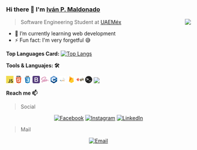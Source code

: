 ### Hi there 👋 I'm [Iván P. Maldonado](https://www.linkedin.com/in/iv%C3%A1n-pacheco-maldonado-94b307195/)
[<img align="right" src="https://github-readme-stats.vercel.app/api?username=IvanPMa&show_icons=true"/>](https://github.com/IvanPMa/)
> Software Engineering Student at [UAEMéx](https://www.uaemex.mx/)

- 🌱 I’m currently learning web development
- ⚡ Fun fact: I'm very forgetful 😅

**Top Languages Card:**
[![Top Langs](https://github-readme-stats.vercel.app/api/top-langs/?username=IvanPMa&layout=compact)](https://github.com/IvanPMa/github-readme-stats)


<!--Agregar contribuciones privadas al total de commits contados al GithubStats
![IvanPMa's GitHub stats](https://github-readme-stats.vercel.app/api?username=IvanPMa&count_private=true&theme=dracula)-->

**Tools & Languajes: 🛠️**

<code><img height="20" src="https://raw.githubusercontent.com/github/explore/80688e429a7d4ef2fca1e82350fe8e3517d3494d/topics/javascript/javascript.png"></code>
<code><img height="20" src="https://raw.githubusercontent.com/github/explore/80688e429a7d4ef2fca1e82350fe8e3517d3494d/topics/html/html.png"></code>
<code><img height="20" src="https://raw.githubusercontent.com/github/explore/80688e429a7d4ef2fca1e82350fe8e3517d3494d/topics/css/css.png"></code>
<code><img height="20" src="https://raw.githubusercontent.com/github/explore/80688e429a7d4ef2fca1e82350fe8e3517d3494d/topics/bootstrap/bootstrap.png"></code>
<code><img height="20" src="https://raw.githubusercontent.com/github/explore/80688e429a7d4ef2fca1e82350fe8e3517d3494d/topics/sass/sass.png"></code>
<code><img height="20" src="https://raw.githubusercontent.com/github/explore/80688e429a7d4ef2fca1e82350fe8e3517d3494d/topics/cpp/cpp.png"></code>
<code><img height="20" src="https://raw.githubusercontent.com/github/explore/80688e429a7d4ef2fca1e82350fe8e3517d3494d/topics/mysql/mysql.png"></code>
<code><img height="20" src="https://raw.githubusercontent.com/github/explore/80688e429a7d4ef2fca1e82350fe8e3517d3494d/topics/firebase/firebase.png"></code>
<code><img height="20" src="https://raw.githubusercontent.com/github/explore/80688e429a7d4ef2fca1e82350fe8e3517d3494d/topics/git/git.png"></code>
<code><img height="20" src="https://raw.githubusercontent.com/github/explore/80688e429a7d4ef2fca1e82350fe8e3517d3494d/topics/terminal/terminal.png"></code>
<code><img height="20" src="https://upload.wikimedia.org/wikipedia/commons/thumb/2/2d/Visual_Studio_Code_1.18_icon.svg/1200px-Visual_Studio_Code_1.18_icon.svg.png"></code>

**Reach me 📫**
> Social
<p align="center">
  <a href="https://www.facebook.com/ivan.pm.3726/" target="_blank"><img alt="Facebook" src="https://img.shields.io/badge/-Iv%C3%A1n-4267b2?style=for-the-badge&logo=Facebook&logoColor=white"></a>
  <a href="https://www.instagram.com/pmal_ivan_/" target="_blank"><img alt="Instagram" src="https://img.shields.io/badge/-pmal_ivan_-e43182?style=for-the-badge&logo=Instagram&logoColor=white"></a>
  <a href="https://www.linkedin.com/in/ivanpma/" target="_blank"><img alt="LinkedIn" src="https://img.shields.io/badge/-ivanpma-blue?style=for-the-badge&logo=Linkedin&logoColor=white"></a>
<!--   <a href="https://twitter.com/vanccipm" target="_blank"><img alt="Twitter" src="https://img.shields.io/badge/-@vanccipm-1da1f2?style=for-the-badge&logo=Twitter&logoColor=white"></a> -->
  

</p>

> Mail
<p align="center">
<a href="mailto:pachecomaldonadoivan@gmail.com"><img alt="Email" src="https://img.shields.io/badge/-pachecomaldonadoivan@gmail.com-red?style=flat&logo=Gmail&logoColor=white"></a>
</p>


